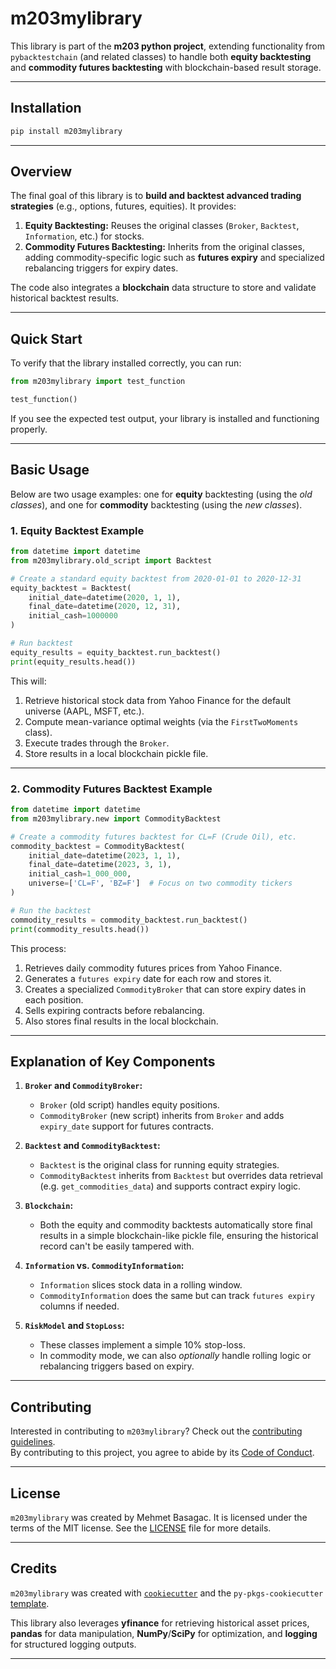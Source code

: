 # m203mylibrary

This library is part of the **m203 python project**, extending functionality from `pybacktestchain` (and related classes) to handle both **equity backtesting** and **commodity futures backtesting** with blockchain-based result storage.

---

## Installation

```bash
pip install m203mylibrary
```

---

## Overview

The final goal of this library is to **build and backtest advanced trading strategies** (e.g., options, futures, equities). It provides:

1. **Equity Backtesting:** Reuses the original classes (`Broker`, `Backtest`, `Information`, etc.) for stocks.  
2. **Commodity Futures Backtesting:** Inherits from the original classes, adding commodity-specific logic such as **futures expiry** and specialized rebalancing triggers for expiry dates.

The code also integrates a **blockchain** data structure to store and validate historical backtest results.

---

## Quick Start

To verify that the library installed correctly, you can run:

```python
from m203mylibrary import test_function

test_function()
```

If you see the expected test output, your library is installed and functioning properly.

---

## Basic Usage

Below are two usage examples: one for **equity** backtesting (using the *old classes*), and one for **commodity** backtesting (using the *new classes*).

### 1. Equity Backtest Example

```python
from datetime import datetime
from m203mylibrary.old_script import Backtest

# Create a standard equity backtest from 2020-01-01 to 2020-12-31
equity_backtest = Backtest(
    initial_date=datetime(2020, 1, 1),
    final_date=datetime(2020, 12, 31),
    initial_cash=1000000
)

# Run backtest
equity_results = equity_backtest.run_backtest()
print(equity_results.head())
```

This will:
1. Retrieve historical stock data from Yahoo Finance for the default universe (AAPL, MSFT, etc.).
2. Compute mean-variance optimal weights (via the `FirstTwoMoments` class).
3. Execute trades through the `Broker`.
4. Store results in a local blockchain pickle file.

---

### 2. Commodity Futures Backtest Example

```python
from datetime import datetime
from m203mylibrary.new import CommodityBacktest

# Create a commodity futures backtest for CL=F (Crude Oil), etc.
commodity_backtest = CommodityBacktest(
    initial_date=datetime(2023, 1, 1),
    final_date=datetime(2023, 3, 1),
    initial_cash=1_000_000,
    universe=['CL=F', 'BZ=F']  # Focus on two commodity tickers
)

# Run the backtest
commodity_results = commodity_backtest.run_backtest()
print(commodity_results.head())
```

This process:
1. Retrieves daily commodity futures prices from Yahoo Finance.
2. Generates a `futures expiry` date for each row and stores it.
3. Creates a specialized `CommodityBroker` that can store expiry dates in each position.
4. Sells expiring contracts before rebalancing.
5. Also stores final results in the local blockchain.

---

## Explanation of Key Components

1. **`Broker` and `CommodityBroker`:**  
   - `Broker` (old script) handles equity positions.  
   - `CommodityBroker` (new script) inherits from `Broker` and adds `expiry_date` support for futures contracts.

2. **`Backtest` and `CommodityBacktest`:**  
   - `Backtest` is the original class for running equity strategies.  
   - `CommodityBacktest` inherits from `Backtest` but overrides data retrieval (e.g. `get_commodities_data`) and supports contract expiry logic.

3. **`Blockchain`:**  
   - Both the equity and commodity backtests automatically store final results in a simple blockchain-like pickle file, ensuring the historical record can't be easily tampered with.

4. **`Information` vs. `CommodityInformation`:**  
   - `Information` slices stock data in a rolling window.  
   - `CommodityInformation` does the same but can track `futures expiry` columns if needed.

5. **`RiskModel` and `StopLoss`:**  
   - These classes implement a simple 10% stop-loss.  
   - In commodity mode, we can also *optionally* handle rolling logic or rebalancing triggers based on expiry.

---

## Contributing

Interested in contributing to `m203mylibrary`? Check out the [contributing guidelines](CONTRIBUTING.md).  
By contributing to this project, you agree to abide by its [Code of Conduct](CODE_OF_CONDUCT.md).

---

## License

`m203mylibrary` was created by Mehmet Basagac. It is licensed under the terms of the MIT license. See the [LICENSE](LICENSE) file for more details.

---

## Credits

`m203mylibrary` was created with [`cookiecutter`](https://cookiecutter.readthedocs.io/en/latest/) and the `py-pkgs-cookiecutter` [template](https://github.com/py-pkgs/py-pkgs-cookiecutter).  

This library also leverages **yfinance** for retrieving historical asset prices, **pandas** for data manipulation, **NumPy**/**SciPy** for optimization, and **logging** for structured logging outputs.

---
